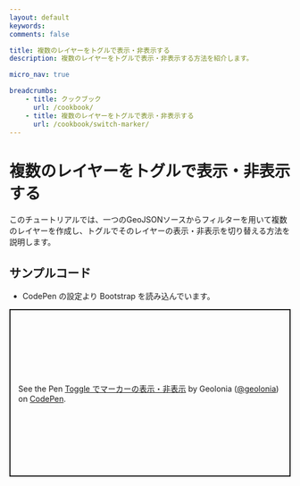 ```yaml
---
layout: default
keywords:
comments: false

title: 複数のレイヤーをトグルで表示・非表示する
description: 複数のレイヤーをトグルで表示・非表示する方法を紹介します。

micro_nav: true

breadcrumbs:
    - title: クックブック
      url: /cookbook/
    - title: 複数のレイヤーをトグルで表示・非表示する
      url: /cookbook/switch-marker/
---
```



# 複数のレイヤーをトグルで表示・非表示する

このチュートリアルでは、一つのGeoJSONソースからフィルターを用いて複数のレイヤーを作成し、トグルでそのレイヤーの表示・非表示を切り替える方法を説明します。

## サンプルコード

- CodePen の設定より Bootstrap を読み込んでいます。

<p class="codepen" data-height="300" data-default-tab="html,result" data-slug-hash="XWwNwvB" data-pen-title="Toggle でマーカーの表示・非表示" data-user="geolonia" style="height: 300px; box-sizing: border-box; display: flex; align-items: center; justify-content: center; border: 2px solid; margin: 1em 0; padding: 1em;">
  <span>See the Pen <a href="https://codepen.io/geolonia/pen/XWwNwvB">
  Toggle でマーカーの表示・非表示</a> by Geolonia (<a href="https://codepen.io/geolonia">@geolonia</a>)
  on <a href="https://codepen.io">CodePen</a>.</span>
</p>
<script async src="https://cpwebassets.codepen.io/assets/embed/ei.js"></script>
